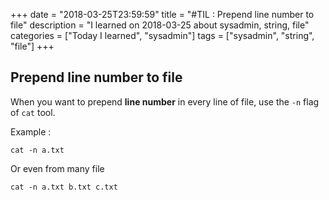 +++
date = "2018-03-25T23:59:59"
title = "#TIL : Prepend line number to file"
description = "I learned on 2018-03-25 about sysadmin, string, file"
categories = ["Today I learned", "sysadmin"]
tags = ["sysadmin", "string", "file"]
+++



## Prepend line number to file

When you want to prepend **line number** in every line of file, use the `-n` flag of `cat` tool.

Example :

`cat -n a.txt`

Or even from many file

`cat -n a.txt b.txt c.txt`
